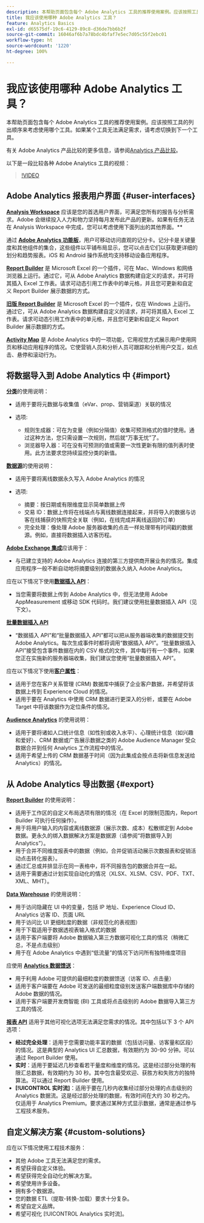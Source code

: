 ```yaml
---
description: 本帮助页面包含每个 Adobe Analytics 工具的推荐使用案例。应该按照工具的列出顺序来考虑使用哪个工具。如果某个工具无法满足需求，请考虑切换到下一个工具。
title: 我应该使用哪种 Adobe Analytics 工具？
feature: Analytics Basics
exl-id: d65575df-19c6-4129-89c8-d36de7bb6b2f
source-git-commit: 16046af6b7a78bdc4bfaf7e5ec7d05c55f2ebc01
workflow-type: ht
source-wordcount: '1220'
ht-degree: 100%

---
```


# 我应该使用哪种 Adobe Analytics 工具？

本帮助页面包含每个 Adobe Analytics 工具的推荐使用案例。应该按照工具的列出顺序来考虑使用哪个工具。如果某个工具无法满足需求，请考虑切换到下一个工具。

有关 Adobe Analytics 产品比较的更多信息，请参阅[Analytics 产品比较](/help/analyze/get-started/analytics-product-comparison.md)。

以下是一段比较各种 Adobe Analytics 工具的视频：

>[!VIDEO](https://video.tv.adobe.com/v/27220/?quality=12)

## Adobe Analytics 报表用户界面 {#user-interfaces}

**[Analysis Workspace](/help/analyze/analysis-workspace/home.md)** 应该是您的首选用户界面，可满足您所有的报告与分析需求。Adobe 会继续投入人力和物力坚持每月发布此产品的更新。如果有任务无法在 Analysis Workspace 中完成，您可以考虑使用下面列出的其他界面。**

通过 **[Adobe Analytics 功能板](/help/analyze/mobile-app/home.md)**，用户可移动访问直观的记分卡。记分卡是关键量度和其他组件的集合，这些组件以平铺布局显示，您可以点击它们以获取更详细的划分和趋势报表。iOS 和 Android 操作系统均支持移动设备应用程序。

**[Report Builder](/help/analyze/report-builder/report-buider-overview.md)** 是 Microsoft Excel 的一个插件，可在 Mac、Windows 和网络浏览器上运行。通过它，可从 Adobe Analytics 数据构建自定义的请求，并可将其插入 Excel 工作表。请求可动态引用工作表中的单元格，并且您可更新和自定义 Report Builder 展示数据的方式。

**[旧版 Report Builder](/help/analyze/legacy-report-builder/home.md)** 是 Microsoft Excel 的一个插件，仅在 Windows 上运行。通过它，可从 Adobe Analytics 数据构建自定义的请求，并可将其插入 Excel 工作表。请求可动态引用工作表中的单元格，并且您可更新和自定义 Report Builder 展示数据的方式。

**[Activity Map](/help/analyze/activity-map/overview.md)** 是 Adobe Analytics 中的一项功能，它用视觉方式展示用户使用网页和移动应用程序的情况。它使营销人员和分析人员可跟踪和分析用户交互，如点击、悬停和滚动行为。

## 将数据导入到 Adobe Analytics 中 {#import}

**[分类](/help/components/classifications/c-classifications.md)**&#x200B;的使用说明：

* 适用于要将元数据与收集值（eVar、prop、营销渠道）关联的情况
* 选项:

   * 规则生成器：可在为变量（例如分隔值）收集可预测格式的值时使用。通过这种方法，您只需设置一次规则，然后就“万事无忧”了。
   * 浏览器导入器：可在没有可预测的值或需要一次性更新有限的值列表时使用。此方法要求您持续监控分类的新值。

**[数据源](/help/import/data-sources/overview.md)**&#x200B;的使用说明：

* 适用于要将离线数据永久写入 Adobe Analytics 的情况
* 选项:

   * 摘要：按日期或有限维度显示简单数据上传
   * 交易 ID：数据上传将在线端点与离线数据连接起来，并将导入的数据与访客在线捕获的快照完全关联（例如，在线完成并离线返回的订单）
   * 完全处理：像处理 Adobe 服务器收集的点击一样处理带有时间戳的数据源。例如，直接将数据插入访客历程。

**[Adobe Exchange 集成](https://www.adobeexchange.com/experiencecloud.html)**&#x200B;应该用于：

* 与已建立支持的 Adobe Analytics 连接的第三方提供商开展业务的情况。集成应用程序一般不断自动地将摘要级别的数据永久纳入 Adobe Analytics。

应在以下情况下使用&#x200B;**[数据插入 API](/help/import/c-data-insertion-api/c-data-insertion-api.md)**：

* 当您需要将数据上传到 Adobe Analytics 中，但无法使用 Adobe AppMeasurement 或移动 SDK 代码时。我们建议使用批量数据插入 API（见下文）。

**[批量数据插入 API](https://www.adobe.io/apis/experiencecloud/analytics/docs.html#!AdobeDocs/analytics-2.0-apis/master/bdia.md)**

* “数据插入 API”和“批量数据插入 API”都可以把从服务器端收集的数据提交到 Adobe Analytics。每次生成事件时都将调用“数据插入 API”。“批量数据插入 API”接受包含事件数据在内的 CSV 格式的文件，其中每行有一个事件。如果您正在实施新的服务器端收集，我们建议您使用“批量数据插入 API”。

应在以下情况下使用&#x200B;**[客户属性](https://experienceleague.adobe.com/docs/core-services/interface/customer-attributes/attributes.html?lang=zh-Hans)**：

* 适用于您在客户关系管理 (CRM) 数据库中捕获了企业客户数据，并希望将该数据上传到 Experience Cloud 的情况。
* 适用于要在 Analytics 中使用 CRM 数据进行更深入的分析，或要在 Adobe Target 中将该数据作为定位条件的情况。

**[Audience Analytics](/help/integrate/c-audience-analytics/mc-audiences-aam.md)** 的使用说明：

* 适用于要将诸如人口统计信息（如性别或收入水平）、心理统计信息（如兴趣和爱好）、CRM 数据或广告展示数据之类的 Adobe Audience Manager 受众数据合并到任何 Analytics 工作流程中的情况。
* 适用于希望上传的 CRM 数据基于时间（因为此集成会按点击将新信息发送给 Analytics）的情况。

## 从 Adobe Analytics 导出数据 {#export}

**[Report Builder](/help/analyze/report-builder/report-buider-overview.md)** 的使用说明：

* 适用于工作区的自定义布局选项有限的情况（在 Excel 的限制范围内，Report Builder 可执行任何操作）。
* 用于将用户输入的内容或离线数据源（展示次数、成本）松散绑定到 Adobe 数据。更永久的绑入数据解决方案是数据源（请参阅“将数据导入到 Analytics”）。
* 用于合并不同维度报表中的数据（例如，合并促销活动展示次数报表和促销活动点击转化报表）。
* 通过汇总或并排显示在同一表格中，将不同报告包的数据合并在一起。
* 适用于需要通过计划实现自动化的情况（XLSX、XLSM、CSV、PDF、TXT、XML、MHT）。

**[Data Warehouse](/help/export/data-warehouse/data-warehouse.md)** 的使用说明：

* 用于访问隐藏在 UI 中的变量，包括 IP 地址、Experience Cloud ID、Analytics 访客 ID、页面 URL
* 用于访问比 UI 更细粒度的数据（非规范化的表视图）
* 用于下载适用于数据透视表输入格式的数据
* 适用于客户端要将 Adobe 数据输入第三方数据可视化工具的情况（稍微汇总，不是点击级别）
* 用于在 Adobe Analytics 中遇到“低流量”的情况下访问所有独特维度项目

应使用 **[Analytics 数据馈送](/help/export/analytics-data-feed/c-df-contents/datafeeds-contents.md)**：

* 用于利用 Adobe 可提供的最细粒度的数据馈送（访客 ID、点击量）
* 适用于客户端要在 Adobe 可发送的最细粒度级别发送客户端数据库中存储的 Adobe 数据的情况。
* 适用于客户端要开发商智能 (BI) 工具或将点击级别的 Adobe 数据导入第三方工具的情况.

**[报表 API](https://www.adobe.io/apis/experiencecloud/analytics/docs.html#!AdobeDocs/analytics-2.0-apis/master/reporting-guide.md)** 适用于其他可视化选项无法满足您需求的情况。其中包括以下 3 个 API 选项：

* **经过完全处理**：适用于您需要功能丰富的数据（包括访问量、访客量和区段）的情况。这是典型的 Analytics UI 汇总数据，有效期约为 30-90 分钟。可以通过 Report Builder 使用。
* **实时**：适用于要延迟几秒查看若干量度和维度的情况。这是经过部分处理的有限汇总数据，有效期约为 30 秒。其中包含最受欢迎、获胜方和失败方的独特算法。可以通过 Report Builder 使用。
* **[!UICONTROL 实时流]**：适用于要在几秒内收集经过部分处理的点击级别的 Analytics 数据流。这是经过部分处理的数据，有效时间在大约 30 秒之内。仅适用于 Analytics Premium。要求通过某种方式显示数据，通常是通过参与工程技术服务。

## 自定义解决方案 {#custom-solutions}

应在以下情况使用工程技术服务：

* 其他 Adobe 工具无法满足您的需求。
* 希望获得自定义体验。
* 希望获得完全自动化的解决方案。
* 希望使用许多设备。
* 拥有多个数据源。
* 您的数据 ETL（提取-转换-加载）要求十分复杂。
* 希望自定义品牌。
* 希望可视化 [!UICONTROL Analytics 实时流]。
